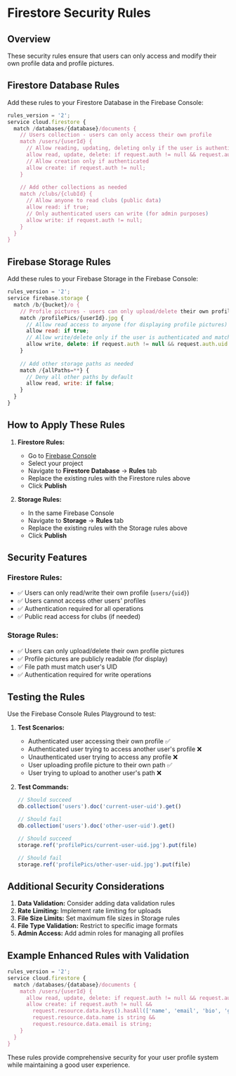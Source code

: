 # Firestore Security Rules

## Overview
These security rules ensure that users can only access and modify their own profile data and profile pictures.

## Firestore Database Rules

Add these rules to your Firestore Database in the Firebase Console:

```javascript
rules_version = '2';
service cloud.firestore {
  match /databases/{database}/documents {
    // Users collection - users can only access their own profile
    match /users/{userId} {
      // Allow reading, updating, deleting only if the user is authenticated and matches the UID
      allow read, update, delete: if request.auth != null && request.auth.uid == userId;
      // Allow creation only if authenticated
      allow create: if request.auth != null;
    }
    
    // Add other collections as needed
    match /clubs/{clubId} {
      // Allow anyone to read clubs (public data)
      allow read: if true;
      // Only authenticated users can write (for admin purposes)
      allow write: if request.auth != null;
    }
  }
}
```

## Firebase Storage Rules

Add these rules to your Firebase Storage in the Firebase Console:

```javascript
rules_version = '2';
service firebase.storage {
  match /b/{bucket}/o {
    // Profile pictures - users can only upload/delete their own profile pictures
    match /profilePics/{userId}.jpg {
      // Allow read access to anyone (for displaying profile pictures)
      allow read: if true;
      // Allow write/delete only if the user is authenticated and matches the file path
      allow write, delete: if request.auth != null && request.auth.uid == userId;
    }
    
    // Add other storage paths as needed
    match /{allPaths=**} {
      // Deny all other paths by default
      allow read, write: if false;
    }
  }
}
```

## How to Apply These Rules

1. **Firestore Rules:**
   - Go to [Firebase Console](https://console.firebase.google.com/)
   - Select your project
   - Navigate to **Firestore Database** → **Rules** tab
   - Replace the existing rules with the Firestore rules above
   - Click **Publish**

2. **Storage Rules:**
   - In the same Firebase Console
   - Navigate to **Storage** → **Rules** tab
   - Replace the existing rules with the Storage rules above
   - Click **Publish**

## Security Features

### Firestore Rules:
- ✅ Users can only read/write their own profile (`users/{uid}`)
- ✅ Users cannot access other users' profiles
- ✅ Authentication required for all operations
- ✅ Public read access for clubs (if needed)

### Storage Rules:
- ✅ Users can only upload/delete their own profile pictures
- ✅ Profile pictures are publicly readable (for display)
- ✅ File path must match user's UID
- ✅ Authentication required for write operations

## Testing the Rules

Use the Firebase Console Rules Playground to test:

1. **Test Scenarios:**
   - Authenticated user accessing their own profile ✅
   - Authenticated user trying to access another user's profile ❌
   - Unauthenticated user trying to access any profile ❌
   - User uploading profile picture to their own path ✅
   - User trying to upload to another user's path ❌

2. **Test Commands:**
   ```javascript
   // Should succeed
   db.collection('users').doc('current-user-uid').get()
   
   // Should fail
   db.collection('users').doc('other-user-uid').get()
   
   // Should succeed
   storage.ref('profilePics/current-user-uid.jpg').put(file)
   
   // Should fail
   storage.ref('profilePics/other-user-uid.jpg').put(file)
   ```

## Additional Security Considerations

1. **Data Validation:** Consider adding data validation rules
2. **Rate Limiting:** Implement rate limiting for uploads
3. **File Size Limits:** Set maximum file sizes in Storage rules
4. **File Type Validation:** Restrict to specific image formats
5. **Admin Access:** Add admin roles for managing all profiles

## Example Enhanced Rules with Validation

```javascript
rules_version = '2';
service cloud.firestore {
  match /databases/{database}/documents {
    match /users/{userId} {
      allow read, update, delete: if request.auth != null && request.auth.uid == userId;
      allow create: if request.auth != null && 
        request.resource.data.keys().hasAll(['name', 'email', 'bio', 'grade', 'clubs', 'profilePic', 'createdAt']) &&
        request.resource.data.name is string &&
        request.resource.data.email is string;
    }
  }
}
```

These rules provide comprehensive security for your user profile system while maintaining a good user experience.
